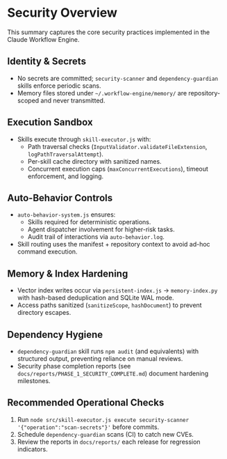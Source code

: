 # Security Overview

This summary captures the core security practices implemented in the Claude Workflow Engine.

## Identity & Secrets
- No secrets are committed; `security-scanner` and `dependency-guardian` skills enforce periodic scans.
- Memory files stored under `~/.workflow-engine/memory/` are repository-scoped and never transmitted.

## Execution Sandbox
- Skills execute through `skill-executor.js` with:
  - Path traversal checks (`InputValidator.validateFileExtension`, `logPathTraversalAttempt`).
  - Per-skill cache directory with sanitized names.
  - Concurrent execution caps (`maxConcurrentExecutions`), timeout enforcement, and logging.

## Auto-Behavior Controls
- `auto-behavior-system.js` ensures:
  - Skills required for deterministic operations.
  - Agent dispatcher involvement for higher-risk tasks.
  - Audit trail of interactions via `auto-behavior.log`.
- Skill routing uses the manifest + repository context to avoid ad-hoc command execution.

## Memory & Index Hardening
- Vector index writes occur via `persistent-index.js` → `memory-index.py` with hash-based deduplication and SQLite WAL mode.
- Access paths sanitized (`sanitizeScope`, `hashDocument`) to prevent directory escapes.

## Dependency Hygiene
- `dependency-guardian` skill runs `npm audit` (and equivalents) with structured output, preventing reliance on manual reviews.
- Security phase completion reports (see `docs/reports/PHASE_1_SECURITY_COMPLETE.md`) document hardening milestones.

## Recommended Operational Checks
1. Run `node src/skill-executor.js execute security-scanner '{"operation":"scan-secrets"}'` before commits.
2. Schedule `dependency-guardian` scans (CI) to catch new CVEs.
3. Review the reports in `docs/reports/` each release for regression indicators.

